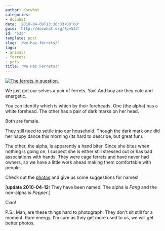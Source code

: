 ```yaml
---
author: docwhat
categories:
- docwhat
date: '2010-04-09T13:36:33+00:00'
guid: 'http://docwhat.org/?p=533'
id: "533"
template: post
slug: '/we-haz-ferrets/'
tags:
- animals
- ferrets
- pets
title: 'We Haz Ferrets!'
---
```


[![The ferrets in
question.](https://farm5.static.flickr.com/4012/4505256023_54fa1fd30d_m.jpg)](http://www.flickr.com/photos/docwhat/4505256023/)

We just got our selves a pair of ferrets. Yay! And boy are they cute and
energetic.

You can identify which is which by their foreheads. One (the alpha) has a
white forehead. The other has a pair of dark marks on her head.

Both are female.

They still need to settle into our household. Though the dark mark one did her
happy dance this morning (its hard to describe, but great fun).

The other, the alpha, is apparently a hand biter. Since she bites when nothing
is going on, I suspect she is either still stressed out or has bad
associations with hands. They were cage ferrets and have never had owners, so
we have a little work ahead making them comfortable with people.

Check out the
[photos](https://www.flickr.com/photos/docwhat/sets/72157623690650155/) and
give us some suggestions for names!

\[**update 2010-04-12:** They have been named! The alpha is _Fang_ and the
non-alpha is _Pepper_.\]

Ciao!

P.S.: Man, are these things hard to photograph. They don't sit still for a
moment. Pure energy. I'm sure as they get more used to us, we will get better
photos.
